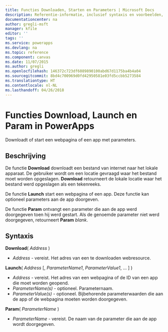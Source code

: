 ```yaml
---
title: Functies Downloaden, Starten en Parameters | Microsoft Docs
description: Referentie-informatie, inclusief syntaxis en voorbeelden, voor de functies Downloaden, Starten en Parameters in PowerApps
documentationcenter: na
author: gregli-msft
manager: kfile
editor: ''
tags: ''
ms.service: powerapps
ms.devlang: na
ms.topic: reference
ms.component: canvas
ms.date: 11/07/2015
ms.author: gregli
ms.openlocfilehash: 146372c723df6089890100abd67d1175ba4b4a04
ms.sourcegitcommit: 8bd4c700969d0fd42950581e03fd5ccbb5273584
ms.translationtype: HT
ms.contentlocale: nl-NL
ms.lasthandoff: 04/26/2018
---
```

# <a name="download-launch-and-param-functions-in-powerapps"></a>Functies Download, Launch en Param in PowerApps
Downloadt of start een webpagina of een app met parameters.  

## <a name="description"></a>Beschrijving
De functie **Download** downloadt een bestand van internet naar het lokale apparaat.  De gebruiker wordt om een locatie gevraagd waar het bestand moet worden opgeslagen.  **Download** retourneert de lokale locatie waar het bestand werd opgeslagen als een tekenreeks.  

De functie **Launch** start een webpagina of een app.  Deze functie kan optioneel parameters aan de app doorgeven.  

De functie **Param** ontvangt een parameter die aan de app werd doorgegeven toen hij werd gestart.  Als de genoemde parameter niet werd doorgegeven, retourneert **Param** *blank*.

## <a name="syntax"></a>Syntaxis
**Download**( *Address* )

* *Address* - vereist.  Het adres van een te downloaden webresource.

**Launch**( *Address* [, *ParameterName1*, *ParameterValue1*, ... ] )

* *Address* - vereist.  Het adres van een webpagina of de ID van een app die moet worden geopend.
* *ParameterName(s)* - optioneel.  Parameternaam.
* *ParameterValue(s)* - optioneel.  Bijbehorende parameterwaarden die aan de app of de webpagina moeten worden doorgegeven.

**Param**( *ParameterName* )

* *ParameterName* - vereist.  De naam van de parameter die aan de app wordt doorgegeven.

